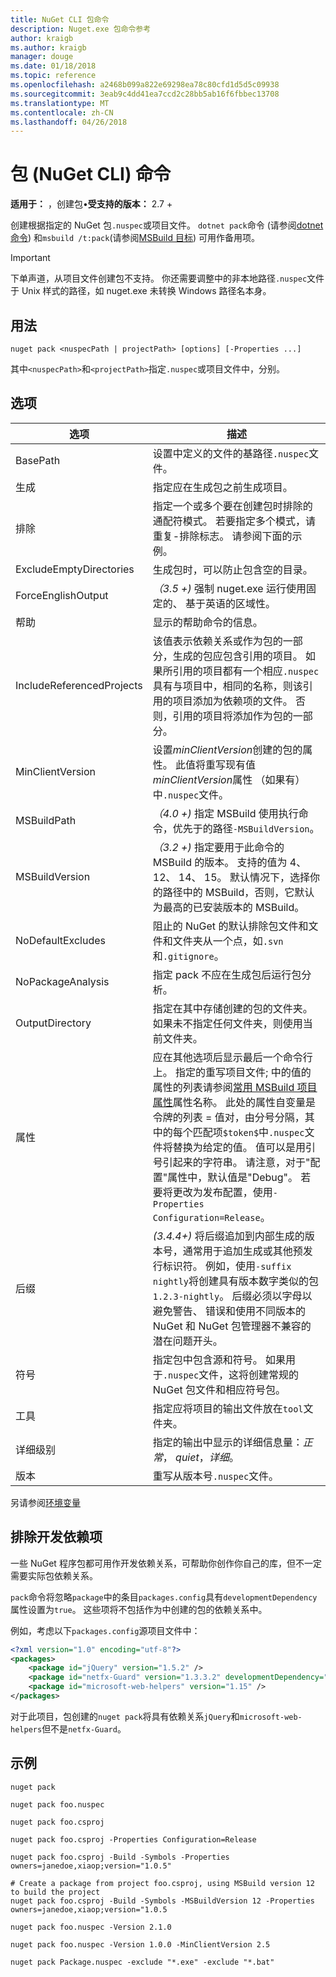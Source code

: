 ```yaml
---
title: NuGet CLI 包命令
description: Nuget.exe 包命令参考
author: kraigb
ms.author: kraigb
manager: douge
ms.date: 01/18/2018
ms.topic: reference
ms.openlocfilehash: a2468b099a822e69298ea78c80cfd1d5d5c09938
ms.sourcegitcommit: 3eab9c4dd41ea7ccd2c28bb5ab16f6fbbec13708
ms.translationtype: MT
ms.contentlocale: zh-CN
ms.lasthandoff: 04/26/2018
---
```

# <a name="pack-command-nuget-cli"></a>包 (NuGet CLI) 命令

**适用于：** ，创建包&bullet;**受支持的版本：** 2.7 +

创建根据指定的 NuGet 包`.nuspec`或项目文件。 `dotnet pack`命令 (请参阅[dotnet 命令](dotnet-Commands.md)) 和`msbuild /t:pack`(请参阅[MSBuild 目标](../reference/msbuild-targets.md)) 可用作备用项。

> [!Important]
> 下单声道，从项目文件创建包不支持。 你还需要调整中的非本地路径`.nuspec`文件于 Unix 样式的路径，如 nuget.exe 未转换 Windows 路径名本身。

## <a name="usage"></a>用法

```cli
nuget pack <nuspecPath | projectPath> [options] [-Properties ...]
```

其中`<nuspecPath>`和`<projectPath>`指定`.nuspec`或项目文件中，分别。

## <a name="options"></a>选项

| 选项 | 描述 |
| --- | --- |
| BasePath | 设置中定义的文件的基路径`.nuspec`文件。 |
| 生成 | 指定应在生成包之前生成项目。 |
| 排除 | 指定一个或多个要在创建包时排除的通配符模式。 若要指定多个模式，请重复-排除标志。 请参阅下面的示例。 |
| ExcludeEmptyDirectories | 生成包时，可以防止包含空的目录。 |
| ForceEnglishOutput | *（3.5 +)* 强制 nuget.exe 运行使用固定的、 基于英语的区域性。 |
| 帮助 | 显示的帮助命令的信息。 |
| IncludeReferencedProjects | 该值表示依赖关系或作为包的一部分，生成的包应包含引用的项目。 如果所引用的项目都有一个相应`.nuspec`具有与项目中，相同的名称，则该引用的项目添加为依赖项的文件。 否则，引用的项目将添加作为包的一部分。 |
| MinClientVersion | 设置*minClientVersion*创建的包的属性。 此值将重写现有值*minClientVersion*属性 （如果有） 中`.nuspec`文件。 |
| MSBuildPath | *（4.0 +)* 指定 MSBuild 使用执行命令，优先于的路径`-MSBuildVersion`。 |
| MSBuildVersion | *（3.2 +)* 指定要用于此命令的 MSBuild 的版本。 支持的值为 4、 12、 14、 15。 默认情况下，选择你的路径中的 MSBuild，否则，它默认为最高的已安装版本的 MSBuild。 |
| NoDefaultExcludes | 阻止的 NuGet 的默认排除包文件和文件和文件夹从一个点，如`.svn`和`.gitignore`。 |
| NoPackageAnalysis | 指定 pack 不应在生成包后运行包分析。 |
| OutputDirectory | 指定在其中存储创建的包的文件夹。 如果未不指定任何文件夹，则使用当前文件夹。 |
| 属性 | 应在其他选项后显示最后一个命令行上。 指定的重写项目文件; 中的值的属性的列表请参阅[常用 MSBuild 项目属性](/visualstudio/msbuild/common-msbuild-project-properties)属性名称。 此处的属性自变量是令牌的列表 = 值对，由分号分隔，其中的每个匹配项`$token$`中`.nuspec`文件将替换为给定的值。 值可以是用引号引起来的字符串。 请注意，对于"配置"属性中，默认值是"Debug"。 若要将更改为发布配置，使用`-Properties Configuration=Release`。 |
| 后缀 | *(3.4.4+)* 将后缀追加到内部生成的版本号，通常用于追加生成或其他预发行标识符。 例如，使用`-suffix nightly`将创建具有版本数字类似的包`1.2.3-nightly`。 后缀必须以字母以避免警告、 错误和使用不同版本的 NuGet 和 NuGet 包管理器不兼容的潜在问题开头。 |
| 符号 | 指定包中包含源和符号。 如果用于`.nuspec`文件，这将创建常规的 NuGet 包文件和相应符号包。 |
| 工具 | 指定应将项目的输出文件放在`tool`文件夹。 |
| 详细级别 | 指定的输出中显示的详细信息量：*正常*， *quiet*，*详细*。 |
| 版本 | 重写从版本号`.nuspec`文件。 |

另请参阅[环境变量](cli-ref-environment-variables.md)

## <a name="excluding-development-dependencies"></a>排除开发依赖项

一些 NuGet 程序包都可用作开发依赖关系，可帮助你创作你自己的库，但不一定需要实际包依赖关系。

`pack`命令将忽略`package`中的条目`packages.config`具有`developmentDependency`属性设置为`true`。 这些项将不包括作为中创建的包的依赖关系中。

例如，考虑以下`packages.config`源项目文件中：

```xml
<?xml version="1.0" encoding="utf-8"?>
<packages>
    <package id="jQuery" version="1.5.2" />
    <package id="netfx-Guard" version="1.3.3.2" developmentDependency="true" />
    <package id="microsoft-web-helpers" version="1.15" />
</packages>
```

对于此项目，包创建的`nuget pack`将具有依赖关系`jQuery`和`microsoft-web-helpers`但不是`netfx-Guard`。

## <a name="examples"></a>示例

```cli
nuget pack

nuget pack foo.nuspec

nuget pack foo.csproj

nuget pack foo.csproj -Properties Configuration=Release

nuget pack foo.csproj -Build -Symbols -Properties owners=janedoe,xiaop;version="1.0.5"

# Create a package from project foo.csproj, using MSBuild version 12 to build the project
nuget pack foo.csproj -Build -Symbols -MSBuildVersion 12 -Properties owners=janedoe,xiaop;version="1.0.5

nuget pack foo.nuspec -Version 2.1.0

nuget pack foo.nuspec -Version 1.0.0 -MinClientVersion 2.5

nuget pack Package.nuspec -exclude "*.exe" -exclude "*.bat"
```
